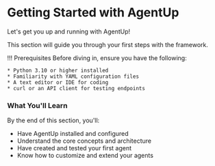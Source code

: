 # Getting Started with AgentUp

Let's get you up and running with AgentUp! 

This section will guide you through your first steps with the framework.

!!! Prerequisites
    Before diving in, ensure you have the following:

    * Python 3.10 or higher installed
    * Familiarity with YAML configuration files
    * A text editor or IDE for coding
    * curl or an API client for testing endpoints

### What You'll Learn

By the end of this section, you'll:

- Have AgentUp installed and configured
- Understand the core concepts and architecture
- Have created and tested your first agent
- Know how to customize and extend your agents


